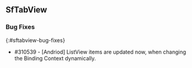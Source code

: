 ## SfTabView

### Bug Fixes
{:#sftabview-bug-fixes}

* \#310539 - [Andriod] ListView items are updated now, when changing the Binding Context dynamically.